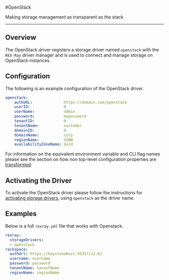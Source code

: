 #OpenStack

Making storage management as transparent as the stack

---

## Overview
The OpenStack driver registers a storage driver named `openstack` with the
`REX-Ray` driver manager and is used to connect and manage storage on OpenStack
instances.

## Configuration
The following is an example configuration of the OpenStack driver.

```yaml
openstack:
    authURL:              https://domain.com/openstack
    userID:               0
    userName:             admin
    password:             mypassword
    tenantID:             0
    tenantName:           customer
    domainID:             0
    domainName:           corp
    regionName:           USNW
    availabilityZoneName: Gold
```

For information on the equivalent environment variable and CLI flag names
please see the section on how non top-level configuration properties are
[transformed](./config/#all-other-properties).

## Activating the Driver
To activate the OpenStack driver please follow the instructions for
[activating storage drivers](/user-guide/config#activating-storage-drivers),
using `openstack` as the driver name.

## Examples
Below is a full `rexray.yml` file that works with Openstack.

```yaml
rexray:
  storageDrivers:
  - openstack
rackspace:
  authUrl: https://keystoneHost:35357/v2.0/
  username: username
  password: password
  tenantName: tenantName
  regionName: regionName
```
